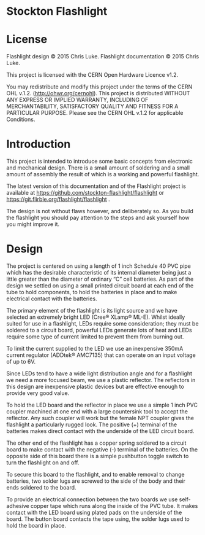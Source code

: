 Stockton Flashlight 
===================


License
=======

Flashlight design © 2015 Chris Luke.
Flashlight documentation © 2015 Chris Luke.

This project is licensed with the CERN Open Hardware Licence v1.2.

You may redistribute and modify this project under the terms of the CERN OHL
v.1.2. (http://ohwr.org/cernohl). This project is distributed WITHOUT ANY
EXPRESS OR IMPLIED WARRANTY, INCLUDING OF MERCHANTABILITY, SATISFACTORY
QUALITY AND FITNESS FOR A PARTICULAR PURPOSE. Please see the CERN OHL v.1.2
for applicable Conditions.


Introduction
============

This project is intended to introduce some basic concepts from electronic and
mechanical design. There is a small amount of soldering and a small amount of
assembly the result of which is a working and powerful flashlight.

The latest version of this documentation and of the Flashlight project is
available at https://github.com/stockton-flashlight/flashlight or
https://git.flirble.org/flashlight/flashlight .

The design is not without flaws however, and deliberately so. As you build the
flashlight you should pay attention to the steps and ask yourself how you
might improve it.


Design
======

The project is centered on using a length of 1 inch Schedule 40 PVC pipe which
has the desirable characteristic of its internal diameter being just a little
greater than the diameter of ordinary “C” cell batteries. As part of the
design we settled on using a small printed circuit board at each end of the
tube to hold components, to hold the batteries in place and to make electrical
contact with the batteries.

The primary element of the flashlight is its light source and we have selected
an extremely bright LED (Cree® XLamp® ML-E). Whilst ideally suited for use in
a flashlight, LEDs require some consideration; they must be soldered to a
circuit board, powerful LEDs generate lots of heat and LEDs require some type
of current limited to prevent them from burning out.

To limit the current supplied to the LED we use an inexpensive 350mA current
regulator (ADDtek® AMC7135) that can operate on an input voltage of up to 6V.

Since LEDs tend to have a wide light distribution angle and for a flashlight
we need a more focused beam, we use a plastic reflector. The reflectors in
this design are inexpensive plastic devices but are effective enough to
provide very good value.

To hold the LED board and the reflector in place we use a simple 1 inch PVC
coupler machined at one end with a large countersink tool to accept the
reflector. Any such coupler will work but the female NPT coupler gives the
flashlight a particularly rugged look. The positive (+) terminal of the
batteries makes direct contact with the underside of the LED circuit board.

The other end of the flashlight has a copper spring soldered to a circuit
board to make contact with the negative (-) terminal of the batteries. On the
opposite side of this board there is a simple pushbutton toggle switch to turn
the flashlight on and off.

To secure this board to the flashlight, and to enable removal to change
batteries, two solder lugs are screwed to the side of the body and their ends
soldered to the board.

To provide an electrical connection between the two boards we use self-
adhesive copper tape which runs along the inside of the PVC tube. It makes
contact with the LED board using plated pads on the underside of the board.
The button board contacts the tape using, the solder lugs used to hold the
board in place.
